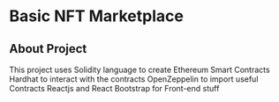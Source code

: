 # Basic NFT Marketplace

## About Project

This project uses Solidity language to create Ethereum Smart Contracts
Hardhat to interact with the contracts
OpenZeppelin to import useful Contracts
Reactjs and React Bootstrap for Front-end stuff

<!-- ## Working with the repo on your system

Clone the repo into your code editor and run
```shell
npm install
```
This will install all the dependencies required for project to function.
Then initialize hardhat and compile to create artifacts

```shell
npx hardhat
npx hardhat compile
```

Once the contract gets compiled, go ahead and copy the NFT ABI from artifacts/contracts/NFT.sol/NFT.json into src/abi/NFTabi.js and default export it.
Do the same for NFTMarket contract as well

Make sure the -->
